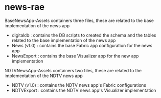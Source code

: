 # news-rae

BaseNewsApp-Assets containers three files, these are related to the base implementation of the news app
- digitaldb : contains the DB scripts to created the schema and the tables related to the base implementation of the news app
- News (v1.0) : contains the base Fabric app configuration for the news app
- NewsExport :  contains the base Visualizer app for the new app implementation

NDTVNewsApp-Assets containers two files, these are related to the implementation of the NDTV news app
- NDTV (v1.0) : contains the NDTV news app's Fabric configurations
- NDTVExport : contains the NDTV news app's Visualizer implementation
